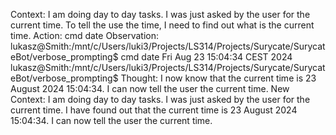 Context:
I am doing day to day tasks. I was just asked by the user for the current time. To tell the use the time, I need to find out what is the current time. 
Action:
cmd date
Observation:
lukasz@Smith:/mnt/c/Users/luki3/Projects/LS314/Projects/Surycate/SurycateBot/verbose_prompting$ cmd date
Fri Aug 23 15:04:34 CEST 2024
lukasz@Smith:/mnt/c/Users/luki3/Projects/LS314/Projects/Surycate/SurycateBot/verbose_prompting$
Thought:
I now know that the current time is 23 August 2024 15:04:34. I can now tell the user the current time.
New Context:
I am doing day to day tasks. I was just asked by the user for the current time. I have found out that the current time is 23 August 2024 15:04:34. I can now tell the user the current time.


